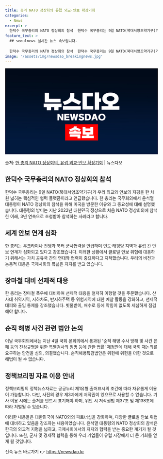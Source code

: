 ```yaml
---
title: 총리 NATO 정상회의 유럽 외교·안보 확장기회
categories:
  - News
excerpt: >
  한덕수 국무총리의 NATO 정상회의 참석  한덕수 국무총리는 9일 NATO(북대서양조약기구)가 우리 외교와 …
feature_text: >
  ## seoulnews 실시간 뉴스 속보입니다.

  한덕수 국무총리의 NATO 정상회의 참석  한덕수 국무총리는 9일 NATO(북대서양조약기구)가 우리 외교와 …
image: '/assets/img/newsdao_breakingnews.jpg'
---
```


![뉴스다오 속보](/assets/img/newsdao_breakingnews.jpg)

<p>출처: <a href="https://newsdao.kr/4692" rel="dofollow">한 총리 NATO 정상회의, 유럽 외교·안보 확장기회</a> | 뉴스다오</p>

<h2 data-ke-size="size26">한덕수 국무총리의 NATO 정상회의 참석</h2>
<p data-ke-size="size16">한덕수 국무총리는 9일 NATO(북대서양조약기구)가 우리 외교와 안보의 지평을 한 차원 넓히는 핵심적인 협력 플랫폼이라고 언급했습니다. 한 총리는 국무회의에서 윤석열 대통령이 NATO 정상회의 참석을 위해 미국을 방문한 이유와 그 중요성에 대해 설명했습니다. 대통령의 방미는 지난 2022년 대한민국 정상으로 처음 NATO 정상회의에 참석한 이래, 3년 연속으로 초청받아 참석하는 사례라고 합니다.</p>

<h2 data-ke-size="size26">세계 안보 연계 심화</h2>
<p data-ke-size="size16">한 총리는 우크라이나 전쟁과 북러 군사협력을 언급하며 인도·태평양 지역과 유럽 간 안보 연계가 심화되고 있다고 강조했습니다. 이러한 상황에서 글로벌 안보 위협에 대응하기 위해서는 가치 공유국 간의 연대와 협력이 중요하다고 지적했습니다. 우리의 비전과 능동적 대응은 국제사회의 폭넓은 지지를 받고 있습니다.</p>

<h2 data-ke-size="size26">장마철 대비 선제적 대응</h2>
<p data-ke-size="size16">한 총리는 장마철 폭우에 대비하여 선제적 대응을 철저히 이행할 것을 주문했습니다. 산사태 취약지역, 지하차도, 반지하주택 등 위험지역에 대한 예찰 활동을 강화하고, 선제적 대피와 출입 통제를 강조했습니다. 빗물받이, 배수로 등에 막힘이 없도록 세심하게 점검해야 합니다.</p>

<h2 data-ke-size="size26">순직 해병 사건 관련 법안 논의</h2>
<p data-ke-size="size16">이날 국무회의에서는 지난 4일 국회 본회의에서 통과된 '순직 해병 수사 방해 및 사건 은폐 등의 진상규명을 위한 특별검사의 임명 등에 관한 법률' 제정안에 대해 국회 재논의를 요구하는 안건을 심의, 의결했습니다. 순직해병특검법안은 위헌에 위헌을 더한 것으로 해법이 될 수 없습니다.</p>

<h2 data-ke-size="size26">정책브리핑 자료 이용 안내</h2>
<p data-ke-size="size16">정책브리핑의 정책뉴스자료는 공공누리 제1유형:출처표시의 조건에 따라 자유롭게 이용이 가능합니다. 다만, 사진의 경우 제3자에게 저작권이 있으므로 사용할 수 없습니다. 기사 이용 시에는 출처를 반드시 표기해야 하며, 위반 시 저작권법 제37조 및 제138조에 따라 처벌될 수 있습니다.</p>

이러한 내용들은 대한민국이 NATO와의 파트너십을 강화하며, 다양한 글로벌 안보 위협에 대비하고 있음을 강조하는 내용이었습니다. 윤석열 대통령의 NATO 정상회의 참석은 한국의 외교적 지평을 넓히고, 국제사회에서의 지지와 협력을 받는 중요한 계기가 될 것입니다. 또한, 군사 및 경제적 협력을 통해 우리 기업들이 유럽 시장에서 더 큰 기회를 얻게 될 것입니다. 

신속 뉴스 바로가기 👉 <a href="https://newsdao.kr" rel="dofollow">https://newsdao.kr</a>


